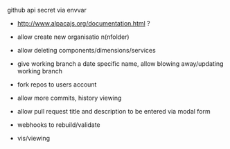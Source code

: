 github api secret via envvar

- http://www.alpacajs.org/documentation.html ?
- allow create new organisatio n(nfolder)
- allow deleting components/dimensions/services
- give working branch a date specific name, allow blowing away/updating working branch
- fork repos to users account

- allow more commits, history viewing
- allow pull request title and description to be entered via modal form

- webhooks to rebuild/validate
- vis/viewing